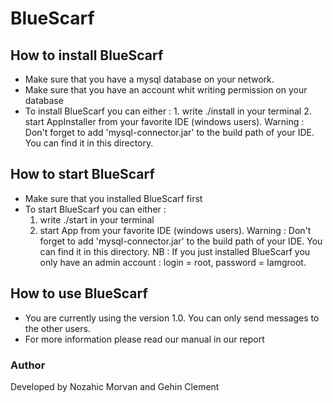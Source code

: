 # **BlueScarf**

## **How to install BlueScarf**

* Make sure that you have a mysql database on your network.
* Make sure that you have an account whit writing permission on your database
* To install BlueScarf you can either : 1. write ./install in your terminal
                                       2. start AppInstaller from your favorite IDE (windows users). Warning : Don't forget to add 'mysql-connector.jar' to the build path of your IDE. You can find it in this directory.

## **How to start BlueScarf**

* Make sure that you installed BlueScarf first
* To start BlueScarf you can either : 
    1. write ./start in your terminal
    2. start App from your favorite IDE (windows users). Warning : Don't forget to add 'mysql-connector.jar' to the build path of your IDE. You can find it in this directory.
NB : If you just installed BlueScarf you only have an admin account : login = root, password = Iamgroot.

## **How to use BlueScarf**

* You are currently using the version 1.0. You can only send messages to the other users.
* For more information please read our manual in our report

### Author

Developed by Nozahic Morvan and Gehin Clement
